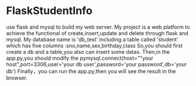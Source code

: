 # FlaskStudentInfo
use flask and mysql to build my web server.
My project is a web platform to achieve the functional of create,insert,update and delete through flask and mysql.
My database name is 'db_test' including a table called 'student' which has five columns :sno,name,sex,birthday,class
So,you should first create a db and a table,you also can insert some datas.
Then,in the app.py,you should modify the pymysql.connect(host=""your host",port=3306,user='your db user',password='your password',db='your db')
Finally，you can run the app.py,then you will see the result in the browser.
